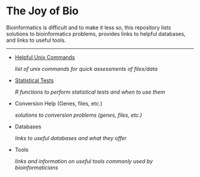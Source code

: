 # The Joy of Bio

Bioinformatics is difficult and to make it less so, this repository lists solutions to bioinformatics problems, provides links to helpful databases, and links to useful tools.

_______________________________________________________________________________________________________________________________________________________________________________
* [Helpful Unix Commands](unixCommands/unixCommands.md)

  *list of unix commands for quick assessments of files/data*
  
* [Statistical Tests](statisticalTests/statisticalTests.md)
  
  *R functions to perform statistical tests and when to use them*
   
* Conversion Help (Genes, files, etc.)

  *solutions to conversion problems (genes, files, etc.)*

* Databases 

  *links to useful databases and what they offer*

* Tools

  *links and information on useful tools commonly used by bioinformaticians*

